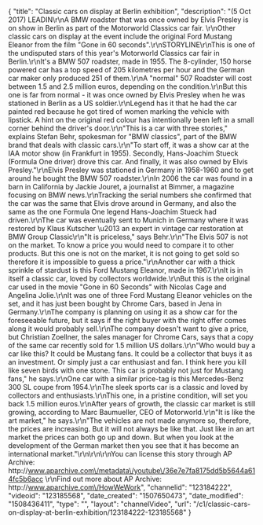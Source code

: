 {
    "title": "Classic cars on display at Berlin exhibition",
    "description": "(5 Oct 2017) LEADIN\r\nA BMW roadster that was once owned by Elvis Presley is on show in Berlin as part of the Motorworld Classics car fair. \r\nOther classic cars on display at the event include the original Ford Mustang Eleanor from the film \"Gone in 60 seconds\".\r\nSTORYLINE\r\nThis is one of the undisputed stars of this year's Motorworld Classics car fair in Berlin.\r\nIt's a BMW 507 roadster, made in 1955. The 8-cylinder, 150 horse powered car has a top speed of 205 kilometres per hour and the German car maker only produced 251 of them.\r\nA \"normal\" 507 Roadster will cost between 1.5 and 2.5 million euros, depending on the condition.\r\nBut this one is far from normal - it was once owned by Elvis Presley when he was stationed in Berlin as a US soldier.\r\nLegend has it that he had the car painted red because he got tired of women marking the vehicle with lipstick. A hint on the original red colour has intentionally been left in a small corner behind the driver's door.\r\n\"This is a car with three stories,\" explains Stefan Behr, spokesman for \"BMW classics\", part of the BMW brand that deals with classic cars.\r\n\"To start off, it was a show car at the IAA motor show (in Frankfurt in 1955). Secondly, Hans-Joachim Stueck (Formula One driver) drove this car. And finally, it was also owned by Elvis Presley.\"\r\nElvis Presley was stationed in Germany in 1958-1960 and to get around he bought the BMW 507 roadster.\r\nIn 2006 the car was found in a barn in California by Jackie Jouret, a journalist at Bimmer, a magazine focusing on BMW news.\r\nTracking the serial numbers she confirmed that the car was the same that Elvis drove around in Germany, and also the same as the one Formula One legend Hans-Joachim Stueck had driven.\r\nThe car was eventually sent to Munich in Germany where it was restored by Klaus Kutscher \u2013 an expert in vintage car restoration at BMW Group Classic\r\n\"It is priceless,\" says Behr.\r\n\"The Elvis 507 is not on the market. To know a price you would need to compare it to other products. But this one is not on the market, it is not going to get sold so therefore it is impossible to guess a price.\"\r\nAnother car with a thick sprinkle of stardust is this Ford Mustang Eleanor, made in 1967.\r\nIt is in itself a classic car, loved by collectors worldwide.\r\nBut this is the original car used in the movie \"Gone in 60 Seconds\" with Nicolas Cage and Angelina Jolie.\r\nIt was one of three Ford Mustang Eleanor vehicles on the set, and it has just been bought by Chrome Cars, based in Jena in Germany.\r\nThe company is planning on using it as a show car for the foreseeable future, but it says if the right buyer with the right offer comes along it would probably sell.\r\nThe company doesn't want to give a price, but Christian Zoellner, the sales manager for Chrome Cars, says that a copy of the same car recently sold for 1.5 million US dollars.\r\n\"Who would buy a car like this? It could be Mustang fans. It could be a collector that buys it as an investment. Or simply just a car enthusiast and fan. I think here you kill like seven birds with one stone. This car is probably not just for Mustang fans,\" he says.\r\nOne car with a similar price-tag is this Mercedes-Benz 300 SL coupe from 1954.\r\nThe sleek sports car is a classic and loved by collectors and enthusiasts.\r\nThis one, in a pristine condition, will set you back 1.5 million euros.\r\nAfter years of growth, the classic car market is still growing, according to Marc Baumueller, CEO of Motorworld.\r\n\"It is like the art market,\" he says.\r\n\"The vehicles are not made anymore so, therefore, the prices are increasing. But it will not always be like that. Just like in an art market the prices can both go up and down. But when you look at the development of the German market then you see that it has become an international market.\"\r\n\r\n\r\nYou can license this story through AP Archive: http:\/\/www.aparchive.com\/metadata\/youtube\/36e7e7fa8175dd5b5644a614fc5b6acc \r\nFind out more about AP Archive: http:\/\/www.aparchive.com\/HowWeWork",
    "channelid": "123184222",
    "videoid": "123185568",
    "date_created": "1507650473",
    "date_modified": "1508436411",
    "type": "",
    "layout": "channelVideo",
    "url": "\/c1\/classic-cars-on-display-at-berlin-exhibition\/123184222-123185568"
}